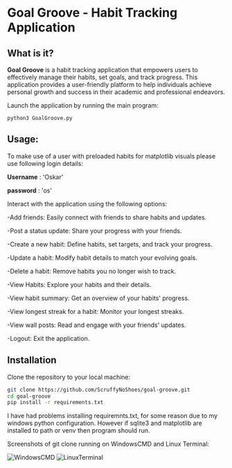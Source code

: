 # Goal Groove - Habit Tracking Application

## What is it?

**Goal Groove** is a habit tracking application that empowers users to effectively manage their habits, set goals, and track progress. This application provides a user-friendly platform to help individuals achieve personal growth and success in their academic and professional endeavors.

Launch the application by running the main program:

    python3 GoalGroove.py

## Usage:

To make use of a user with preloaded habits for matplotlib visuals please use following login details:

**Username** : 'Oskar'

**password** : 'os'

Interact with the application using the following options:

-Add friends: Easily connect with friends to share habits and updates.

-Post a status update: Share your progress with your friends.

-Create a new habit: Define habits, set targets, and track your progress.

-Update a habit: Modify habit details to match your evolving goals.

-Delete a habit: Remove habits you no longer wish to track.

-View Habits: Explore your habits and their details.

-View habit summary: Get an overview of your habits' progress.

-View longest streak for a habit: Monitor your longest streaks.

-View wall posts: Read and engage with your friends' updates.

-Logout: Exit the application.

## Installation

Clone the repository to your local machine:
   ```bash
   git clone https://github.com/ScruffyNoShoes/goal-groove.git
   cd goal-groove
   pip install -r requirements.txt
   ```
I have had problems installing requiremnts.txt, for some reason due to my windows python configuration. 
However if sqlite3 and matplotlib are installed to path or venv then program should run. 

Screenshots of git clone running on WindowsCMD and Linux Terminal: 

![WindowsCMD](https://github.com/ScruffyNoShoes/goal-groove/assets/29300639/2f1c98fe-0837-4140-8287-f1fd2bd68be2)
![LinuxTerminal](https://github.com/ScruffyNoShoes/goal-groove/assets/29300639/af68adfe-4565-4cb8-9a35-ed1c408bb652)

